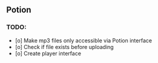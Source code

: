 ## Potion

### TODO:
* [o] Make mp3 files only accessible via Potion interface
* [o] Check if file exists before uploading
* [o] Create player interface